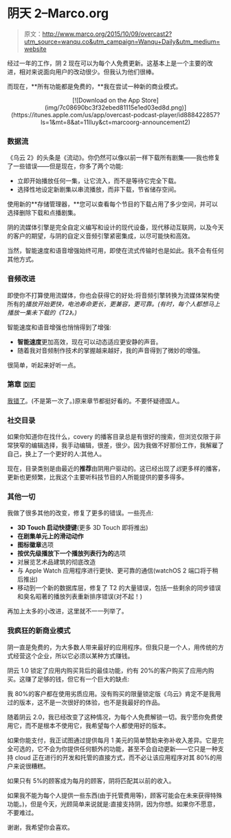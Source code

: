 # 阴天 2–Marco.org

> 原文：<http://www.marco.org/2015/10/09/overcast2?utm_source=wanqu.co&utm_campaign=Wanqu+Daily&utm_medium=website>



经过一年的工作，阴 2 现在可以为每个人免费更新。这基本上是一个主要的改进，相对来说面向用户的改动很少。但我认为他们很棒。

而现在，**所有功能都是免费的，**我在尝试一种新的商业模式。

<center>[![Download on the App Store](img/7c08690bc3f32ebed81115e1ed03ed8d.png)](https://itunes.apple.com/us/app/overcast-podcast-player/id888422857?ls=1&mt=8&at=11lIuy&ct=marcoorg-announcement2)</center>

### **数据流**

《乌云 2》的头条是《流动》。你仍然可以像以前一样下载所有剧集——我也修复了一些错误——但是现在，你多了两个功能:

*   立即开始播放任何一集，让它流入，而不是等待它完全下载。
*   选择性地设定新剧集以串流播放，而非下载，节省储存空间。

使用新的**存储管理器，**您可以查看每个节目的下载占用了多少空间，并可以选择删除下载和点播剧集。

阴的流媒体引擎是完全自定义编写和设计的现代设备，现代移动互联网，以及今天的客户的期望，与阴的自定义音频引擎紧密集成，以尽可能快和高效。

当然，智能速度和语音增强始终可用，即使在流式传输时也是如此。我不会有任何其他方式。

### **音频改进**

即使你不打算使用流媒体，你也会获得它的好处:将音频引擎转换为流媒体架构使所有的*播放开始更快，电池寿命更长，更兼容，更可靠。(有时，每个人都想马上播放一集未下载的《T2》。)*

智能速度和语音增强也悄悄得到了增强:

*   **智能速度**更加高效，现在可以动态适应更安静的声音。
*   随着我对音频制作技术的掌握越来越好，我的声音得到了微妙的增强。

很简单，听起来好听一点。

### **第章** 🇩🇪

[我错了](https://marco.org/2015/01/03/overcast-chapter-support)。(不是第一次了。)原来章节都挺好看的。不要怀疑德国人。

### **社交目录**

如果你知道你在找什么，covery 的播客目录总是有很好的搜索，但浏览仅限于非常狭窄的编辑选择，我手动编辑，很差，很少。因为我做不好那份工作，我解雇了自己，换上了一个更好的人:其他人。

现在，目录类别是由最近的**推荐**由阴用户驱动的。这已经出现了*远*更多样的播客，更新也更频繁，比我这个主要听科技节目的人所能提供的要多得多。

### **其他一切**

我做了很多其他的改变，修复了更多的错误。一些亮点:

*   **3D Touch 启动快捷键**(更多 3D Touch 即将推出)
*   **在剧集单元上的滑动动作**
*   **图标徽章**选项
*   **按优先级播放下一个播放列表行为的**选项
*   对展览艺术品建筑的彻底改造
*   与 Apple Watch 应用程序进行更快、更可靠的通信(watchOS 2 端口将于稍后推出)
*   移动到一个新的数据库层，修复了 T2 的大量错误，包括一些剩余的同步错误和臭名昭著的播放列表重新排序错误(对不起！)

再加上太多的小改进，这里就不一一列举了。

### **我疯狂的新商业模式**

阴一直是免费的，为大多数人带来最好的应用程序。但我只是一个人，用传统的方式经营这个企业，所以它必须以某种方式赚钱。

阴云 1.0 锁定了应用内购买背后的最佳功能，约有 20%的客户购买了应用内购买。这赚了足够的钱，但它有一个巨大的缺点:

我 80%的客户都在使用劣质应用。没有购买的限量锁定版《乌云》肯定不是我用过的版本，这不是一次很好的体验，也不是我最好的作品。

随着阴云 2.0，我已经改变了这种情况，为每个人免费解锁一切。我宁愿你免费使用它，而不是根本不使用它，我希望每个人都使用好的版本。

如果你能支付，我正试图通过提供每月 1 美元的简单赞助来弥补收入差异。它是完全可选的，它不会为你提供任何额外的功能，甚至不会自动更新——它只是一种支持 cloud 正在进行的开发和托管的直接方式，而不必让该应用程序对其 80%的用户来说很糟糕。

如果只有 5%的顾客成为每月的顾客，阴将匹配其以前的收入。

如果我不能为每个人提供一些东西(由于托管费用等)，顾客可能会在未来获得特殊功能。)，但是今天，光顾简单来说就是:直接支持阴，因为你想。如果你不愿意，不要难过。

谢谢，我希望你会喜欢。

